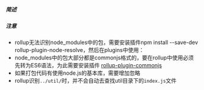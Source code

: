 ##### 简述



##### 注意

- rollup无法识别node_modules中的包，需要安装插件npm install --save-dev rollup-plugin-node-resolve，然后在plugins中使用：
- node_modules中的包大部分都是commonjs格式的，要在rollup中使用必须先转为ES6语法，为此需要安装插件 [rollup-plugin-commonjs](https://github.com/rollup/rollup-plugin-commonjs)
- 如果打包代码有使用node.js的基本库，需要增加忽略
- rollup识别`../util/`时，并不会自动去查找util目录下的`index.js`文件
